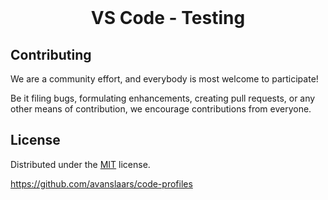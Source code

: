 <!-- PROJECT LOGO -->

<br />
<p align="center">
  <h1 align="center">VS Code - Testing</h1>
</p>

## Contributing

We are a community effort, and everybody is most welcome to participate!

Be it filing bugs, formulating enhancements, creating pull requests, or any other means of contribution,
we encourage contributions from everyone.

## License

Distributed under the [MIT](https://choosealicense.com/licenses/mit/ "Link to license") license.

https://github.com/avanslaars/code-profiles